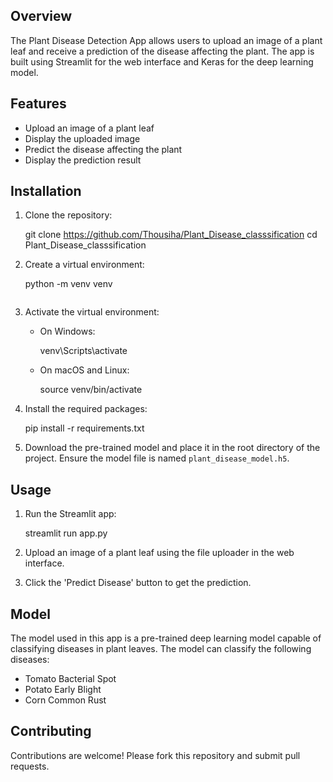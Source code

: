 ## Overview
The Plant Disease Detection App allows users to upload an image of a plant leaf and receive a prediction of the disease affecting the plant. The app is built using Streamlit for the web interface and Keras for the deep learning model.

## Features
- Upload an image of a plant leaf
- Display the uploaded image
- Predict the disease affecting the plant
- Display the prediction result


## Installation
1. Clone the repository:
  
    git clone https://github.com/Thousiha/Plant_Disease_classsification
    cd Plant_Disease_classsification


2. Create a virtual environment:

    python -m venv venv
    ```

3. Activate the virtual environment:
    - On Windows:
 
      venv\Scripts\activate

    - On macOS and Linux:

      source venv/bin/activate
  

4. Install the required packages:

    pip install -r requirements.txt


5. Download the pre-trained model and place it in the root directory of the project. Ensure the model file is named `plant_disease_model.h5`.

## Usage
1. Run the Streamlit app:

    streamlit run app.py
  

2. Upload an image of a plant leaf using the file uploader in the web interface.

3. Click the 'Predict Disease' button to get the prediction.

## Model
The model used in this app is a pre-trained deep learning model capable of classifying diseases in plant leaves. The model can classify the following diseases:
- Tomato Bacterial Spot
- Potato Early Blight
- Corn Common Rust

## Contributing
Contributions are welcome! Please fork this repository and submit pull requests.
